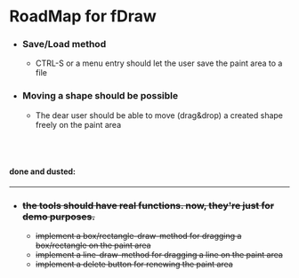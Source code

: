 # RoadMap for fDraw

- ### Save/Load method
  - CTRL-S or a menu entry should let the user save the paint area to a file
  
- ### Moving a shape should be possible
  - The dear user should be able to move (drag&drop) a created shape freely on the paint area

<br/>
<br/>

#### done and dusted:
----
- ### ~~the tools should have real functions. now, they're just for demo purposes.~~
  - ~~implement a box/rectangle-draw-method for dragging a box/rectangle on the paint area~~
  - ~~implement a line-draw-method for dragging a line on the paint area~~
  - ~~implement a delete button for renewing the paint area~~

